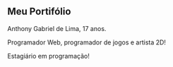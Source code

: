 ## Meu Portifólio

Anthony Gabriel de Lima,  17 anos.

Programador Web, programador de jogos e artista 2D!

Estagiário em programação!
